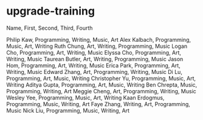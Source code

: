 # upgrade-training

Name, First, Second, Third, Fourth

Philip Kaw, Programming, Writing, Music, Art
Alex Kalbach, Programming, Music, Art, Writing
Ruth Chung, Art, Writing, Programming, Music
Logan Cho, Programming, Art, Writing, Music
Elyssa Cho, Programming, Art, Writing, Music
Taurean Butler, Art, Writing, Programming, Music
Jason Hom, Programming, Art, Writing, Music
Erica Park, Programming, Art, Writing, Music
Edward Zhang, Art, Programming, Writing, Music
Di Lu, Programming, Art, Music, Writing
Christopher Yu, Programming, Music, Art, Writing
Aditya Gupta, Programming, Art, Music, Writing
Ben Chrepta, Music, Programming, Writing, Art
Meggie Cheng, Art, Programming, Writing, Music
Wesley Yee, Programming, Music, Art, Writing
Kaan Erdogmus, Programming, Music, Writing, Art
Faye Zhang, Writing, Art, Programming, Music
Nick Liu, Programming, Music, Writing, Art

